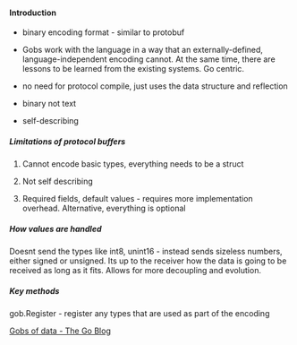 #### Introduction

- binary encoding format - similar to protobuf

- Gobs work with the language in a way that an externally-defined, language-independent encoding cannot. At the same time, there are lessons to be learned from the existing systems. Go centric.

- no need for protocol compile, just uses the data structure and reflection

- binary not text

- self-describing

##### Limitations of protocol buffers

1. Cannot encode basic types, everything needs to be a struct

2. Not self describing

3. Required fields, default values  - requires more implementation overhead. Alternative, everything is optional

##### How values are handled

Doesnt send the types like int8, unint16 - instead sends sizeless numbers, either signed or unsigned. Its up to the receiver how the data is going to be received as long as it fits. Allows for more decoupling and evolution.

##### Key methods

gob.Register - register any types that are used as part of the encoding

[Gobs of data - The Go Blog](https://blog.golang.org/gob)

